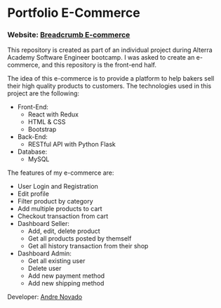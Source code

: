 # Portfolio E-Commerce

### Website: [Breadcrumb E-commerce](https://breadcrumb.andrenovado.my.id)


This repository is created as part of an individual project during Alterra Academy Software Engineer bootcamp. I was asked to create an e-commerce, and this repository is the front-end half.

The idea of this e-commerce is to provide a platform to help bakers sell their high quality products to customers.
The technologies used in this project are the following:
- Front-End:
  - React with Redux
  - HTML & CSS
  - Bootstrap
- Back-End:
  - RESTful API with Python Flask
- Database:
  - MySQL

The features of my e-commerce are:
- User Login and Registration
- Edit profile
- Filter product by category
- Add multiple products to cart
- Checkout transaction from cart
- Dashboard Seller:
  - Add, edit, delete product
  - Get all products posted by themself
  - Get all history transaction from their shop
- Dashboard Admin:
  - Get all existing user
  - Delete user
  - Add new payment method
  - Add new shipping method

Developer: [Andre Novado](https://www.linkedin.com/in/andre-novado/)

